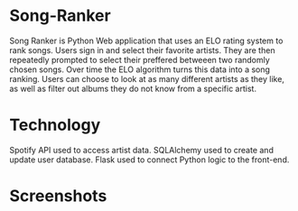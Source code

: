 # Song-Ranker
Song Ranker is Python Web application that uses an ELO rating system to rank songs. Users sign in and select their favorite artists. They are then repeatedly prompted to select their preffered betweeen two randomly chosen songs. Over time the ELO algorithm turns this data into a song ranking. Users can choose to look at as many different artists as they like, as well as filter out albums they do not know from a specific artist.

# Technology
Spotify API used to access artist data. 
SQLAlchemy used to create and update user database. 
Flask used to connect Python logic to the front-end.

# Screenshots
